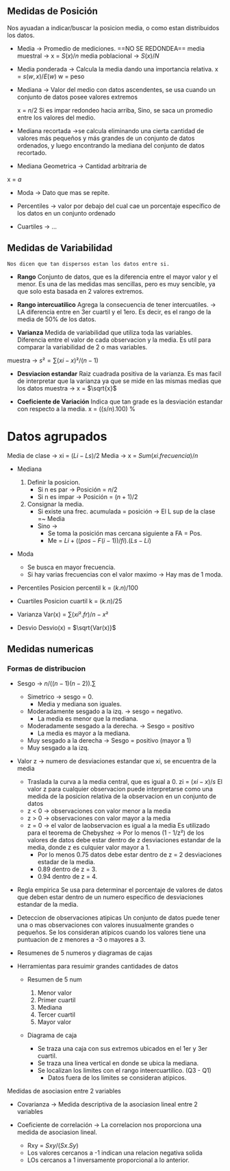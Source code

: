## Medidas de Posición
Nos ayuadan a indicar/buscar la posicion media, o como estan distribuidos los datos.

- Media -> Promedio de mediciones. ==NO SE REDONDEA==
	media muestral -> x =  $S(x)/n$
	media poblacional -> $S(x)/N$

- Media ponderada -> Calcula la media dando una importancia relativa.
	x = $s(w,x)/E(w)$
		w = peso
		
- Mediana -> Valor del medio con datos ascendentes, se usa cuando un conjunto de datos posee valores extremos

	x = $n/2$
	Si es impar redondeo hacia arriba,
	Sino, se saca un promedio entre los valores del medio.

- Mediana recortada ->se calcula eliminando una cierta cantidad de valores más pequeños y más grandes de un conjunto de datos ordenados, y luego encontrando la mediana del conjunto de datos recortado.

- Mediana Geometrica -> Cantidad arbitraria de  

x = $a$

- Moda -> Dato que mas se repite.

- Percentiles -> valor por debajo del cual cae un porcentaje específico de los datos en un conjunto ordenado

- Cuartiles -> ...

## Medidas de Variabilidad
	Nos dicen que tan dispersos estan los datos entre si.

- **Rango**
Conjunto de datos, que es la diferencia entre el mayor valor y el menor.
Es una de las medidas mas sencillas, pero es muy sencible, ya que solo esta basada en 2 valores extremos.

- **Rango intercuatilico**
	Agrega la consecuencia de tener intercuatiles. -> LA diferencia entre en 3er cuartil y el 1ero.
	Es decir, es el rango de la media de 50% de los datos.

- **Varianza**
Medida de variabilidad que utiliza toda las variables.
Diferencia entre el valor de cada observacion y la media.
Es util para comparar la variabilidad de 2 o mas variables.

muestra -> $s²= \sum{(xi-x)}²/(n-1)$  

- **Desviacion estandar** 
Raiz cuadrada positiva de la varianza.
Es mas facil de interpretar que la varianza ya que se mide en las mismas medias que los datos
muestra -> x = $\sqrt{x}$


- **Coeficiente de Variación**
Indica que tan grade es la desviación estandar con respecto a la media.
x = $((s/n) . 100)$ %

# Datos agrupados
Media de clase -> xi = $(Li - Ls) / 2$
Media -> x = $Sum(xi . frecuencia)/n$

- Mediana
	1.  Definir la posicion.
		- Si n es par -> Posición = $n/2$
		- Si n es impar -> Posición = $(n+1)/2$
	2. Consignar la media.
		- Si existe una frec. acumulada = posición -> El L sup de la clase =~ Media
		- Sino -> 
			- Se toma la posición mas cercana siguiente a FA = Pos.
			- Me = $Li + ((pos - F(i - 1))/fi) . (Ls-Li)$

- Moda
	- Se busca en mayor frecuencia.
	- Si hay varias frecuencias con el valor maximo -> Hay mas de 1 moda.

- Percentiles
Posicion percentil k = $(k.n)/100$

- Cuartiles
Posicion cuartil k = $(k.n)/25$

- Varianza
	Var(x) = $\sum{(xi² . fr)/n} - x²$

 - Desvio
 Desvio(x) = $\sqrt{Var(x)}$

## Medidas numericas
### Formas de distribucion
- Sesgo -> $n/((n-1)(n-2)) . \sum{}$
	- Simetrico -> sesgo = 0.
		- Media y mediana son iguales.
	- Moderadamente sesgado a la izq. -> sesgo = negativo.
		- La media es menor que la mediana.
	- Moderadamente sesgado a la derecha. -> Sesgo = positivo
		- La media es mayor a la mediana.
	- Muy sesgado a la derecha -> Sesgo = positivo (mayor a 1)
	- Muy sesgado a la izq.
- Valor z -> numero de desviaciones estandar que xi, se encuentra de la media
	- Traslada la curva a la media central, que es igual a 0.
		zi = $(xi-x)/s$
		El valor z para cualquier observacion puede interpretarse como una medida de la posicion relativa de la observacion en un conjunto de datos 
	- z < 0 -> observaciones con valor menor a la media
	- z > 0 -> observaciones con valor mayor a la media
	- z = 0 -> el valor de laobservacion es igual a la media
	Es utilizado para el teorema de Chebyshez -> 
		Por lo menos (1 - 1/z²) de los valores de datos debe estar dentro de z desviaciones estandar de la media, donde z es culquier valor mayor a 1.
		- Por lo menos 0.75 datos debe estar dentro de z = 2 desviaciones estadar de la media.
		- 0.89 dentro de z = 3.
		- 0.94 dentro de z = 4.
- Regla empirica
		Se usa para determinar el porcentaje de valores de datos que deben estar dentro de un numero especifico de desviaciones estandar de la media.

- Deteccion de observaciones atipicas
	Un conjunto de datos puede tener una o mas observaciones con valores inusualmente grandes o pequeños.
	Se los consideran atipicos cuando los valores tiene una puntuacion de z menores a -3 o mayores a 3. 
- Resumenes de 5 numeros y diagramas de cajas

- Herramientas para resuimir grandes cantidades de datos
	- Resumen de 5 num
		1. Menor valor
		2. Primer cuartil
		3. Mediana
		4. Tercer cuartil
		5. Mayor valor
	
	- Diagrama de caja
		- Se traza una caja con sus extremos ubicados en el 1er y 3er cuartil.
		- Se traza una linea vertical en donde se ubica la mediana.
		- Se localizan los limites con el rango inteercuartilico. (Q3 - Q1)
			- Datos fuera de los limites se consideran atipicos.

Medidas de asociasion entre 2 variables
- Covarianza -> Medida descriptiva de la asociasion lineal entre 2 variables

- Coeficiente de correlación -> La correlacion nos proporciona una medida de asociasion lineal.
	- Rxy = $Sxy/(Sx.Sy)$
	- Los valores cercanos a -1 indican una relacion negativa solida
	- LOs cercanos a 1 inversamente proporcional a lo anterior.
